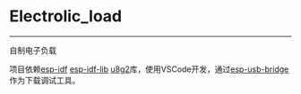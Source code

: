 # Electrolic_load

---

自制电子负载

项目依赖[esp-idf](https://github.com/espressif/esp-idf) [esp-idf-lib](https://github.com/mkfrey/u8g2-hal-esp-idf) [u8g2](https://github.com/olikraus/u8g2/wiki)库，使用VSCode开发，通过[esp-usb-bridge](https://github.com/espressif/esp-usb-bridge)作为下载调试工具。

